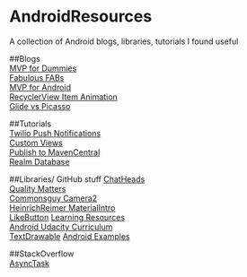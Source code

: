 # AndroidResources
A collection of Android blogs, libraries, tutorials I found useful 

##Blogs      
[MVP for Dummies](https://mattdevelops.github.io/android/2016/08/13/androidmvp.html)     
[Fabulous FABs](https://lambdasoup.com/post/fab_behavior_sync_appbarlayout/)      
[MVP for Android](http://antonioleiva.com/mvp-android)          
[RecyclerView Item Animation](http://anthony-skr.com/article/recyclerview-items-animation-with-rebound-effect)     
[Glide vs Picasso](https://inthecheesefactory.com/blog/get-to-know-glide-recommended-by-google/en)

##Tutorials     
[Twilio Push Notifications](https://www.twilio.com/blog/2016/05/how-to-add-push-notifications-to-android.html)     
[Custom Views](https://www.intertech.com/Blog/android-custom-view-tutorial-part-1-combining-existing-views/)     
[Publish to MavenCentral](http://crushingcode.co/publish-your-android-library-via-mavencentral/)        
[Realm Database](http://www.androidhive.info/2016/05/android-working-with-realm-database-replacing-sqlite-core-data/)


##Libraries/ GitHub stuff
[ChatHeads](https://github.com/mollyIV/ChatHeads)            
[Quality Matters](https://github.com/artem-zinnatullin/qualitymatters)            
[Commonsguy Camera2](https://github.com/commonsguy/cwac-cam2)                
[HeinrichReimer MaterialIntro](https://github.com/HeinrichReimer/material-intro)            
[LikeButton](https://github.com/jd-alexander/LikeButton)
[Learning Resources](https://github.com/Plastix/Forage/wiki/Android-Learning-Resources)              
[Android Udacity Curriculum](https://github.com/Enteleform/-RES-/blob/master/%5BLinks%5D/%5BAndroid%5D%20Udacity%20Curriculum.md)        
[TextDrawable](https://github.com/amulyakhare/TextDrawable)
[Android Examples](https://github.com/nisrulz/android-examples)
      
##StackOverflow       
[AsyncTask](http://stackoverflow.com/questions/9671546/asynctask-android-example)       
